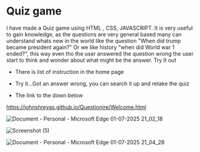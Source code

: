 
# Quiz game
I have made a Quiz game using HTML , CSS, JAVASCRIPT. It is very useful to gain knowledge, as the questions are very general based many can understand whats new in the world like the question "When did trump became president again?" Or we like history "when did World war 1 ended?", this way even tho the user answered the question wrong the user start to think and wonder about what might be the answer. Try It out 


*  There is list of instruction in the home page 

*  Try it...Got an answer wrong, you can search it up and retake the quiz

*  The link to the down below

https://johnshreyas.github.io/Questionire/Welcome.html

![Document - Personal - Microsoft​ Edge 01-07-2025 21_02_18](https://github.com/user-attachments/assets/6d4c42d5-133a-490c-bf16-b486a61e4971)

![Screenshot (5)](https://github.com/user-attachments/assets/e8fab2cf-e793-4ef6-bbf3-16b0ef49114b)

![Document - Personal - Microsoft​ Edge 01-07-2025 21_04_28](https://github.com/user-attachments/assets/f80ba3a7-59d8-4199-bbcb-97ab07f79446)


